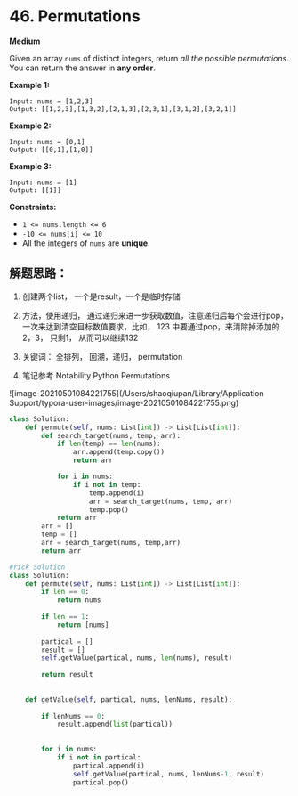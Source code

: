 # 46. Permutations
**Medium**

Given an array `nums` of distinct integers, return *all the possible permutations*. You can return the answer in **any order**.

**Example 1:**

```
Input: nums = [1,2,3]
Output: [[1,2,3],[1,3,2],[2,1,3],[2,3,1],[3,1,2],[3,2,1]]
```

**Example 2:**

```
Input: nums = [0,1]
Output: [[0,1],[1,0]]
```

**Example 3:**

```
Input: nums = [1]
Output: [[1]]
```

 

**Constraints:**

- `1 <= nums.length <= 6`
- `-10 <= nums[i] <= 10`
- All the integers of `nums` are **unique**.

## 解题思路：

1. 创建两个list， 一个是result，一个是临时存储

2. 方法，使用递归， 通过递归来进一步获取数值，注意递归后每个会进行pop， 一次来达到清空目标数值要求，比如， 123 中要通过pop，来清除掉添加的2，3， 只剩1， 从而可以继续132


4. 关键词： 全排列， 回溯，递归， permutation
5. 笔记参考 Notability Python Permutations

![image-20210501084221755](/Users/shaoqiupan/Library/Application Support/typora-user-images/image-20210501084221755.png)

```python
class Solution:
    def permute(self, nums: List[int]) -> List[List[int]]:
        def search_target(nums, temp, arr):
            if len(temp) == len(nums):
                arr.append(temp.copy())
                return arr

            for i in nums:
                if i not in temp:
                    temp.append(i)
                    arr = search_target(nums, temp, arr)
                    temp.pop()
            return arr
        arr = []
        temp = []        
        arr = search_target(nums, temp,arr)
        return arr
```



```python
#rick Solution
class Solution:
    def permute(self, nums: List[int]) -> List[List[int]]:
        if len == 0:
            return nums
        
        if len == 1:
            return [nums]
        
        partical = []
        result = []
        self.getValue(partical, nums, len(nums), result)
        
        return result
    
    
    def getValue(self, partical, nums, lenNums, result):
        
        if lenNums == 0:
            result.append(list(partical))
            
        
        for i in nums:
            if i not in partical:
                partical.append(i)
                self.getValue(partical, nums, lenNums-1, result)
                partical.pop()
                
```

